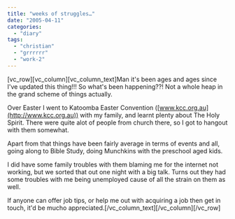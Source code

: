 ```yaml
---
title: "weeks of struggles…"
date: "2005-04-11"
categories: 
  - "diary"
tags: 
  - "christian"
  - "grrrrrr"
  - "work-2"
---
```


\[vc\_row\]\[vc\_column\]\[vc\_column\_text\]Man it's been ages and ages since I've updated this thing!!! So what's been happening??! Not a whole heap in the grand scheme of things actually.

Over Easter I went to Katoomba Easter Convention ([www.kcc.org.au](http://www.kcc.org.au)) with my family, and learnt plenty about The Holy Spirit. There were quite alot of people from church there, so I got to hangout with them somewhat.

Apart from that things have been fairly average in terms of events and all, going along to Bible Study, doing Munchkins with the preschool aged kids.

I did have some family troubles with them blaming me for the internet not working, but we sorted that out one night with a big talk. Turns out they had some troubles with me being unemployed cause of all the strain on them as well.

If anyone can offer job tips, or help me out with acquiring a job then get in touch, it'd be mucho appreciated.\[/vc\_column\_text\]\[/vc\_column\]\[/vc\_row\]
